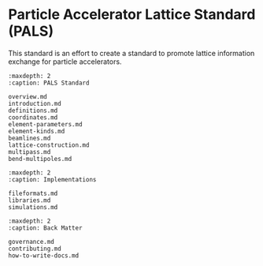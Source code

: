 # Particle Accelerator Lattice Standard (PALS)

This standard is an effort to create a standard to promote lattice information exchange for particle accelerators.

```{toctree}
:maxdepth: 2
:caption: PALS Standard

overview.md
introduction.md
definitions.md
coordinates.md
element-parameters.md
element-kinds.md
beamlines.md
lattice-construction.md
multipass.md
bend-multipoles.md
```

```{toctree}
:maxdepth: 2
:caption: Implementations

fileformats.md
libraries.md
simulations.md
```

```{toctree}
:maxdepth: 2
:caption: Back Matter

governance.md
contributing.md
how-to-write-docs.md
```


